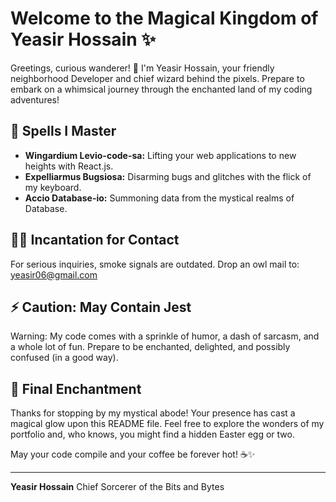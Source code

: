 # Welcome to the Magical Kingdom of Yeasir Hossain ✨

Greetings, curious wanderer! 👋 I'm Yeasir Hossain, your friendly neighborhood Developer and chief wizard behind the pixels. Prepare to embark on a whimsical journey through the enchanted land of my coding adventures!

## 🎇 Spells I Master

- **Wingardium Levio-code-sa:** Lifting your web applications to new heights with React.js.
- **Expelliarmus Bugsiosa:** Disarming bugs and glitches with the flick of my keyboard.
- **Accio Database-io:** Summoning data from the mystical realms of Database.

## 🧙‍♂️ Incantation for Contact

For serious inquiries, smoke signals are outdated. Drop an owl mail to: [yeasir06@gmail.com](mailto:yeasir06@gmail.com)

## ⚡️ Caution: May Contain Jest

Warning: My code comes with a sprinkle of humor, a dash of sarcasm, and a whole lot of fun. Prepare to be enchanted, delighted, and possibly confused (in a good way).

## 🌟 Final Enchantment

Thanks for stopping by my mystical abode! Your presence has cast a magical glow upon this README file. Feel free to explore the wonders of my portfolio and, who knows, you might find a hidden Easter egg or two.

May your code compile and your coffee be forever hot! ☕✨

---

**Yeasir Hossain**
Chief Sorcerer of the Bits and Bytes
